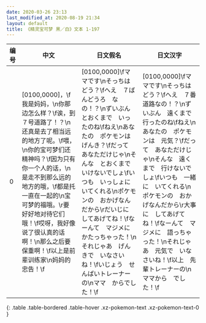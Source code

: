 ```yaml
---
date: 2020-03-26 23:13
last_modified_at: 2020-08-19 21:34
layout: default
title: 《精灵宝可梦 黑／白》文本 1-197
---
```

| 编号 | 中文 | 日文假名 | 日文汉字 |
| ---- | ---- | ---- | --- |
| 0 | [0100,0000]，\f我是妈妈，\n你那边怎么样？\f诶，到７号道路了！？\n还真是去了相当远的地方了呢。\f喂，\n你的宝可梦们还精神吗？\f因为只有你一个人的话，\n是走不到那么远的地方的哦，\f都是托一直在一起的\n宝可梦的福哦。\r要好好地对待它们哦！\f哎呀，我好像说了很认真的话啊！\n那么之后要保重啊！\f以上是前辈训练家\n妈妈的忠告！\f | [0100,0000]\fママです\nそっちは　どう？\fへえ　７ばんどうろ　なの！？\nずいぶん　とおくまで　いったのね\fねえ\nあなたの　ポケモンは　げんき？\fだって　あなただけじゃ\nそんな　とおくまで　いけないでしょ\fいつも　いっしょに　いてくれる\nポケモンの　おかげなんだから\rだいじに　してあげてね！\fなーんて　マジメに　かたっちゃった！\nそれじゃあ　げんきで　いなさいね！\fいじょう　せんぱいトレーナーの\nママ　からでした！\f | [0100,0000]\fママです\nそっちは　どう？\fへえ　７番道路なの！？\nずいぶん　遠くまで　行ったのね\fねえ\nあなたの　ポケモンは　元気？\fだって　あなただけじゃ\nそんな　遠くまで　行けないでしょ\fいつも　一緒に　いてくれる\nポケモンの　おかげなんだから\r大事に　してあげてね！\fなーんて　マジメに　語っちゃった！\nそれじゃあ　元気で　いなさいね！\f以上　先輩トレーナーの\nママから　でした！\f |
{: .table .table-bordered .table-hover .xz-pokemon-text .xz-pokemon-text-0 }